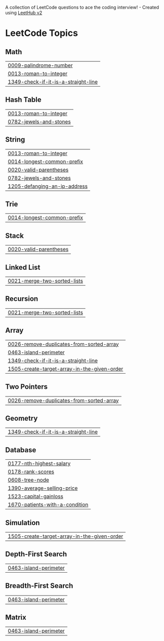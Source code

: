 A collection of LeetCode questions to ace the coding interview! - Created using [LeetHub v2](https://github.com/arunbhardwaj/LeetHub-2.0)
<!---LeetCode Topics Start-->
# LeetCode Topics
## Math
|  |
| ------- |
| [0009-palindrome-number](https://github.com/junghyun100/LeetCode/tree/master/0009-palindrome-number) |
| [0013-roman-to-integer](https://github.com/junghyun100/LeetCode/tree/master/0013-roman-to-integer) |
| [1349-check-if-it-is-a-straight-line](https://github.com/junghyun100/LeetCode/tree/master/1349-check-if-it-is-a-straight-line) |
## Hash Table
|  |
| ------- |
| [0013-roman-to-integer](https://github.com/junghyun100/LeetCode/tree/master/0013-roman-to-integer) |
| [0782-jewels-and-stones](https://github.com/junghyun100/LeetCode/tree/master/0782-jewels-and-stones) |
## String
|  |
| ------- |
| [0013-roman-to-integer](https://github.com/junghyun100/LeetCode/tree/master/0013-roman-to-integer) |
| [0014-longest-common-prefix](https://github.com/junghyun100/LeetCode/tree/master/0014-longest-common-prefix) |
| [0020-valid-parentheses](https://github.com/junghyun100/LeetCode/tree/master/0020-valid-parentheses) |
| [0782-jewels-and-stones](https://github.com/junghyun100/LeetCode/tree/master/0782-jewels-and-stones) |
| [1205-defanging-an-ip-address](https://github.com/junghyun100/LeetCode/tree/master/1205-defanging-an-ip-address) |
## Trie
|  |
| ------- |
| [0014-longest-common-prefix](https://github.com/junghyun100/LeetCode/tree/master/0014-longest-common-prefix) |
## Stack
|  |
| ------- |
| [0020-valid-parentheses](https://github.com/junghyun100/LeetCode/tree/master/0020-valid-parentheses) |
## Linked List
|  |
| ------- |
| [0021-merge-two-sorted-lists](https://github.com/junghyun100/LeetCode/tree/master/0021-merge-two-sorted-lists) |
## Recursion
|  |
| ------- |
| [0021-merge-two-sorted-lists](https://github.com/junghyun100/LeetCode/tree/master/0021-merge-two-sorted-lists) |
## Array
|  |
| ------- |
| [0026-remove-duplicates-from-sorted-array](https://github.com/junghyun100/LeetCode/tree/master/0026-remove-duplicates-from-sorted-array) |
| [0463-island-perimeter](https://github.com/junghyun100/LeetCode/tree/master/0463-island-perimeter) |
| [1349-check-if-it-is-a-straight-line](https://github.com/junghyun100/LeetCode/tree/master/1349-check-if-it-is-a-straight-line) |
| [1505-create-target-array-in-the-given-order](https://github.com/junghyun100/LeetCode/tree/master/1505-create-target-array-in-the-given-order) |
## Two Pointers
|  |
| ------- |
| [0026-remove-duplicates-from-sorted-array](https://github.com/junghyun100/LeetCode/tree/master/0026-remove-duplicates-from-sorted-array) |
## Geometry
|  |
| ------- |
| [1349-check-if-it-is-a-straight-line](https://github.com/junghyun100/LeetCode/tree/master/1349-check-if-it-is-a-straight-line) |
## Database
|  |
| ------- |
| [0177-nth-highest-salary](https://github.com/junghyun100/LeetCode/tree/master/0177-nth-highest-salary) |
| [0178-rank-scores](https://github.com/junghyun100/LeetCode/tree/master/0178-rank-scores) |
| [0608-tree-node](https://github.com/junghyun100/LeetCode/tree/master/0608-tree-node) |
| [1390-average-selling-price](https://github.com/junghyun100/LeetCode/tree/master/1390-average-selling-price) |
| [1523-capital-gainloss](https://github.com/junghyun100/LeetCode/tree/master/1523-capital-gainloss) |
| [1670-patients-with-a-condition](https://github.com/junghyun100/LeetCode/tree/master/1670-patients-with-a-condition) |
## Simulation
|  |
| ------- |
| [1505-create-target-array-in-the-given-order](https://github.com/junghyun100/LeetCode/tree/master/1505-create-target-array-in-the-given-order) |
## Depth-First Search
|  |
| ------- |
| [0463-island-perimeter](https://github.com/junghyun100/LeetCode/tree/master/0463-island-perimeter) |
## Breadth-First Search
|  |
| ------- |
| [0463-island-perimeter](https://github.com/junghyun100/LeetCode/tree/master/0463-island-perimeter) |
## Matrix
|  |
| ------- |
| [0463-island-perimeter](https://github.com/junghyun100/LeetCode/tree/master/0463-island-perimeter) |
<!---LeetCode Topics End-->